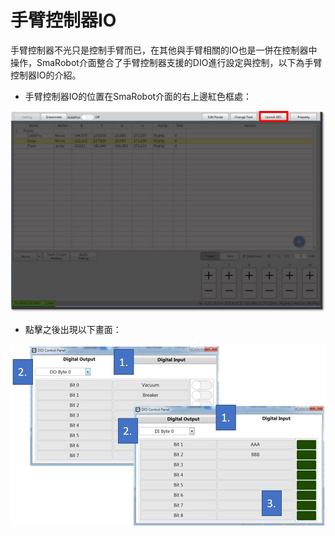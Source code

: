 # 手臂控制器IO

手臂控制器不光只是控制手臂而已，在其他與手臂相關的IO也是一併在控制器中操作，SmaRobot介面整合了手臂控制器支援的DIO進行設定與控制，以下為手臂控制器IO的介紹。

* 手臂控制器IO的位置在SmaRobot介面的右上邊紅色框處：

![SmaRobot&#x624B;&#x81C2;&#x63A7;&#x5236;&#x5668;IO&#x4F4D;&#x7F6E;](../.gitbook/assets/12%20%281%29.jpg)

* 點擊之後出現以下畫面：

![SmaRobot&#x624B;&#x81C2;&#x63A7;&#x5236;&#x5668;&#x4ECB;&#x9762;](../.gitbook/assets/14.jpg)

